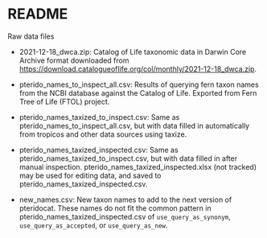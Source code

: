 # README

Raw data files

- 2021-12-18_dwca.zip: Catalog of Life taxonomic data in Darwin Core Archive format downloaded from https://download.catalogueoflife.org/col/monthly/2021-12-18_dwca.zip.

- pterido_names_to_inspect_all.csv: Results of querying fern taxon names from the NCBI database against the Catalog of Life. Exported from Fern Tree of Life (FTOL) project.

- pterido_names_taxized_to_inspect.csv: Same as pterido_names_to_inspect_all.csv, but with data filled in automatically from tropicos and other data sources using taxize.

- pterido_names_taxized_inspected.csv: Same as pterido_names_taxized_to_inspect.csv, but with data filled in after manual inspection. pterido_names_taxized_inspected.xlsx (not tracked) may be used for editing data, and saved to pterido_names_taxized_inspected.csv.

- new_names.csv: New taxon names to add to the next version of pteridocat. These names do not fit the common pattern in pterido_names_taxized_inspected.csv of `use_query_as_synonym`, `use_query_as_accepted`, or `use_query_as_new`. 
